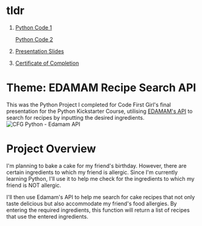 # tldr
1. [Python Code 1](https://github.com/haiilingg/CFG-Python-Project/blob/main/Recipe%20API.py)

   [Python Code 2](https://github.com/haiilingg/CFG-Python-Project/blob/main/Code%20to%20check%20if%20my%20friend%20is%20allergic%20to%20this%20food.py)

3. [Presentation Slides](https://github.com/haiilingg/CFG-Python-Project/blob/main/Python-CFG%20presentation%20slide.pdf)

3. [Certificate of Completion](https://github.com/haiilingg/CFG-Python-Project/blob/main/CFG%20Python%20Certificate-%20HLT.pdf)

# Theme: EDAMAM Recipe Search API
This was the Python Project I completed for Code First Girl's final presentation for the Python Kickstarter Course, utilising [EDAMAM's API](https://developer.edamam.com/recipe-demo) to search for recipes by inputting the desired ingredients.
![CFG Python - Edamam API](https://github.com/haiilingg/CFG-Python-Project/assets/130296433/d6d504eb-b93c-49b1-b22c-aad49a8e8066)

# Project Overview
I'm planning to bake a cake for my friend's birthday. However, there are certain ingredients to which my friend is allergic. Since I'm currently learning Python, I'll use it to help me check for the ingredients to which my friend is NOT allergic.

I'll then use Edamam's API to help me search for cake recipes that not only taste delicious but also accommodate my friend's food allergies. By entering the required ingredients, this function will return a list of recipes that use the entered ingredients.


